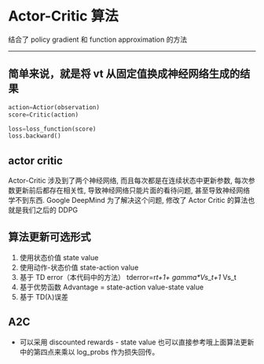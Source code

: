 # Actor-Critic 算法

结合了 policy gradient 和 function approximation 的方法

---

## **简单来说，就是将 vt 从固定值换成神经网络生成的结果**

```python
action=Actior(observation)
score=Critic(action)

loss=loss_function(score)
loss.backward()
```

## actor critic

Actor-Critic 涉及到了两个神经网络, 而且每次都是在连续状态中更新参数, 每次参数更新前后都存在相关性, 导致神经网络只能片面的看待问题, 甚至导致神经网络学不到东西. Google DeepMind 为了解决这个问题, 修改了 Actor Critic 的算法也就是我们之后的 DDPG

## 算法更新可选形式

1. 使用状态价值 state value
2. 使用动作-状态价值 state-action value
3. 基于 TD error（本代码中的方法） tderror=r*t+1+ gamma\*Vs_t+1* Vs_t
4. 基于优势函数 Advantage = state-action value-state value
5. 基于 TD(λ)误差

## A2C

- 可以采用 discounted rewards - state value 也可以直接参考哦上面算法更新中的第四点来乘以 log_probs 作为损失回传。
